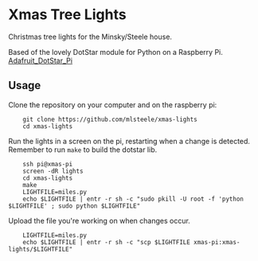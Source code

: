 # Xmas Tree Lights

Christmas tree lights for the Minsky/Steele house.

Based of the lovely DotStar module for Python on a Raspberry Pi.
[Adafruit_DotStar_Pi](https://github.com/adafruit/Adafruit_DotStar_Pi)

## Usage

Clone the repository on your computer and on the raspberry pi:

```shell
    git clone https://github.com/mlsteele/xmas-lights
    cd xmas-lights
```

Run the lights in a screen on the pi, restarting when a change is detected.
Remember to run `make` to build the dotstar lib.
```shell
    ssh pi@xmas-pi
    screen -dR lights
    cd xmas-lights
    make
    LIGHTFILE=miles.py
    echo $LIGHTFILE | entr -r sh -c "sudo pkill -U root -f 'python $LIGHTFILE' ; sudo python $LIGHTFILE"
```

Upload the file you're working on when changes occur.

```shell
    LIGHTFILE=miles.py
    echo $LIGHTFILE | entr -r sh -c "scp $LIGHTFILE xmas-pi:xmas-lights/$LIGHTFILE"
```
